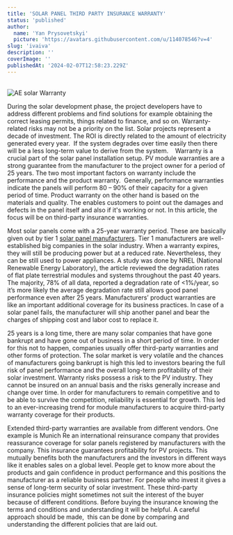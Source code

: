 ```yaml
---
title: 'SOLAR PANEL THIRD PARTY INSURANCE WARRANTY'
status: 'published'
author:
  name: 'Yan Prysovetskyi'
  picture: 'https://avatars.githubusercontent.com/u/114078546?v=4'
slug: 'ivaiva'
description: ''
coverImage: ''
publishedAt: '2024-02-07T12:58:23.229Z'
---
```


\
![AE solar Warranty](https://ae-solar.com/wp-content/uploads/2022/02/image1.jpg)

During the solar development phase, the project developers have to address different problems and find solutions for example obtaining the correct leasing permits, things related to finance, and so on. Warranty-related risks may not be a priority on the list. Solar projects represent a decade of investment. The ROI is directly related to the amount of electricity generated every year.  If the system degrades over time easily then there will be a less long-term value to derive from the system.    Warranty is a crucial part of the solar panel installation setup. PV module warranties are a strong guarantee from the manufacturer to the project owner for a period of 25 years. The two most important factors on warranty include the performance and the product warranty.  Generally, performance warranties indicate the panels will perform 80 – 90% of their capacity for a given period of time. Product warranty on the other hand is based on the materials and quality. The enables customers to point out the damages and defects in the panel itself and also if it's working or not. In this article, the focus will be on third-party insurance warranties. 

Most solar panels come with a 25-year warranty period. These are basically given out by tier 1 [solar panel manufacturers](https://ae-solar.com/). Tier 1 manufacturers are well-established big companies in the solar industry. When a warranty expires, they will still be producing power but at a reduced rate. Nevertheless, they can be still used to power appliances. A study was done by NREL (National Renewable Energy Laboratory), the article reviewed the degradation rates of flat plate terrestrial modules and systems throughout the past 40 years. The majority, 78% of all data, reported a degradation rate of &lt;1%/year, so it’s more likely the average degradation rate still allows good panel performance even after 25 years. Manufacturers’ product warranties are like an important additional coverage for its business practices. In case of a solar panel fails, the manufacturer will ship another panel and bear the charges of shipping cost and labor cost to replace it. 

25 years is a long time, there are many solar companies that have gone bankrupt and have gone out of business in a short period of time. In order for this not to happen, companies usually offer third-party warranties and other forms of protection. The solar market is very volatile and the chances of manufacturers going bankrupt is high this led to investors bearing the full risk of panel performance and the overall long-term profitability of their solar investment. Warranty risks possess a risk to the PV industry. They cannot be insured on an annual basis and the risks generally increase and change over time. In order for manufacturers to remain competitive and to be able to survive the competition, reliability is essential for growth. This led to an ever-increasing trend for module manufacturers to acquire third-party warranty coverage for their products. 

Extended third-party warranties are available from different vendors. One example is Munich Re an international reinsurance company that provides reassurance coverage for solar panels registered by manufacturers with the company. This insurance guarantees profitability for PV projects. This mutually benefits both the manufacturers and the investors in different ways like it enables sales on a global level. People get to know more about the products and gain confidence in product performance and this positions the manufacturer as a reliable business partner. For people who invest it gives a sense of long-term security of solar investment. These third-party insurance policies might sometimes not suit the interest of the buyer because of different conditions. Before buying the insurance knowing the terms and conditions and understanding it will be helpful. A careful approach should be made,  this can be done by comparing and understanding the different policies that are laid out.